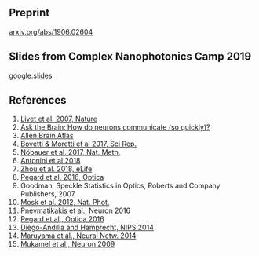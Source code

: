 ## Preprint
[arxiv.org/abs/1906.02604](https://arxiv.org/abs/1906.02604)

## Slides from Complex Nanophotonics Camp 2019
[google.slides](https://docs.google.com/presentation/d/1-3TkTc_yVXCV2Uh9tPzW1ySK4HXdfFElSaH1RAZF8ns/edit?usp=sharing)

## References
1. [Livet et al. 2007, Nature](https://www.nature.com/articles/nature06293)
2. [Ask the Brain: How do neurons communicate (so quickly)?](https://mcgovern.mit.edu/2019/02/28/ask-the-brain-how-do-neurons-communicate/)
3. [Allen Brain Atlas](http://portal.brain-map.org/)
4. [Bovetti & Moretti et al 2017, Sci Rep.](https://www.nature.com/articles/srep40041)
5. [Nöbauer et al. 2017, Nat. Meth.](https://www.nature.com/articles/nmeth.4341)
6. [Antonini et al 2018](https://www.biorxiv.org/content/10.1101/504472v1)
7. [Zhou et al. 2018, eLife](https://elifesciences.org/articles/28728)
8. [Pegard et al. 2016, Optica](https://www.osapublishing.org/optica/abstract.cfm?uri=optica-3-5-517)
9. Goodman, Speckle Statistics in Optics, Roberts and Company Publishers, 2007
10. [Mosk et al. 2012, Nat. Phot.](https://www.nature.com/articles/nphoton.2012.88)
11. [Pnevmatikakis et al., Neuron 2016](https://www.cell.com/neuron/abstract/S0896-6273(15)01084-3)
12. [Pegard et al., Optica 2016](https://www.osapublishing.org/optica/abstract.cfm?uri=optica-3-5-517)
13. [Diego-Andilla and Hamprecht, NIPS 2014](https://papers.nips.cc/paper/5342-sparse-space-time-deconvolution-for-calcium-image-analysis)
14. [Maruyama et al., Neural Netw. 2014](https://www.sciencedirect.com/science/article/pii/S0893608014000707)
15. [Mukamel et al., Neuron 2009](https://www.cell.com/neuron/fulltext/S0896-6273(09)00619-9)

